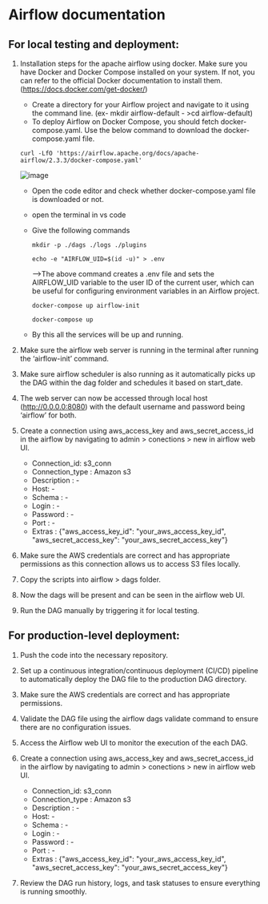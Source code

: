 # Airflow documentation

## For local testing and deployment:

1. Installation steps for the apache airflow using docker.
 Make sure you have Docker and Docker Compose installed on your system. If not, you can refer to the official Docker documentation to install them. (https://docs.docker.com/get-docker/)
   * Create a directory for your Airflow project and navigate to it using the command line. (ex- mkdir airflow-default - >cd  airflow-default)
   * To deploy Airflow on Docker Compose, you should fetch docker-compose.yaml. Use the below command to download the docker-compose.yaml file.
   ```
   curl -LfO 'https://airflow.apache.org/docs/apache-airflow/2.3.3/docker-compose.yaml'
   ```
   ![image](https://github.com/persis22/git-/assets/104055832/24dde79d-a6a0-49d8-b4df-7b8db758ffd4)

   * Open the code editor and check whether docker-compose.yaml file is downloaded or not.
   * open the terminal in vs code 
   * Give the following commands
      ``` 
      mkdir -p ./dags ./logs ./plugins
      ```
      ```			
      echo -e "AIRFLOW_UID=$(id -u)" > .env
      ```
      
      -->The above command creates a .env file and sets the AIRFLOW_UID variable to the user ID of the current user, which can be useful for configuring environment variables in an Airflow project.
      ```
      docker-compose up airflow-init
      ```
      ```
      docker-compose up
      ```
    * By this all the services will be up and running.
      
2. Make sure the airflow web server is running in the terminal after running the ‘airflow-init’ command. 

3. Make sure airflow scheduler is also running as it automatically picks up the DAG within the dag folder and schedules it based on start_date.

4. The web server can now be accessed through local host (http://0.0.0.0:8080) with the default username and password being ‘airflow’ for both.

5. Create a connection using aws_access_key and aws_secret_access_id in the airflow by navigating to admin > conections > new in airflow web UI.

    * Connection_id: s3_conn
    * Connection_type : Amazon s3
    * Description : -
    * Host: -
    * Schema : -
    * Login : -
    * Password : -
    * Port : -
    * Extras : {"aws_access_key_id": "your_aws_access_key_id", "aws_secret_access_key": "your_aws_secret_access_key"}


6. Make sure the AWS credentials are correct and has appropriate permissions as this connection allows us to access S3 files locally.

7. Copy the scripts into airflow > dags folder.

8. Now the dags will be present and can be seen in the airflow web UI.

9. Run the DAG manually by triggering it for local testing.


## For production-level deployment:

1. Push the code into the necessary repository. 

2. Set up a continuous integration/continuous deployment (CI/CD) pipeline to automatically deploy the DAG file to the production DAG directory.

3. Make sure the AWS credentials are correct and has appropriate permissions.

4. Validate the DAG file using the airflow dags validate command to ensure there are no configuration issues.

5. Access the Airflow web UI to monitor the execution of the each DAG.

6. Create a connection using aws_access_key and aws_secret_access_id in the airflow by navigating to admin > conections > new in airflow web UI.

    * Connection_id: s3_conn
    * Connection_type : Amazon s3
    * Description : -
    * Host: -
    * Schema : -
    * Login : -
    * Password : -
    * Port : -
    * Extras : {"aws_access_key_id": "your_aws_access_key_id", "aws_secret_access_key": "your_aws_secret_access_key"}

7. Review the DAG run history, logs, and task statuses to ensure everything is running smoothly.

